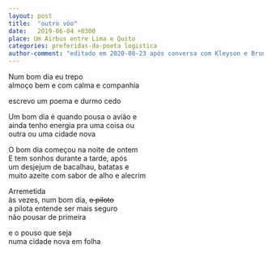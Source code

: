 ```yaml
---
layout: post
title:  "outro vôo"
date:   2019-06-04 +0300
place: Um Airbus entre Lima e Quito
categories: preferidas-da-poeta logistica
author-comment: "editado em 2020-08-23 após conversa com Kleyson e Brunella"
---
```


Num bom dia eu trepo  
almoço bem e com calma e companhia  
<!--more-->
escrevo um poema e durmo cedo  

Um bom dia é quando pousa o avião e  
ainda tenho energia pra uma coisa ou  
outra ou uma cidade nova  

O bom dia começou na noite de ontem  
E tem sonhos durante a tarde, após  
um desjejum de bacalhau, batatas e  
muito azeite com sabor de alho e alecrim  

Arremetida  
às vezes, num bom dia, ~~o piloto~~  
a pilota entende ser mais seguro  
não pousar de primeira  

e o pouso que seja  
numa cidade nova em folha  
